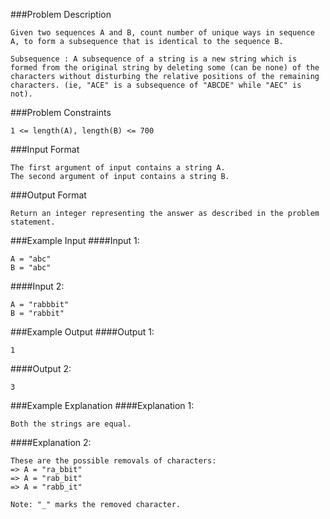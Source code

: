 ###Problem Description
```
Given two sequences A and B, count number of unique ways in sequence A, to form a subsequence that is identical to the sequence B.

Subsequence : A subsequence of a string is a new string which is formed from the original string by deleting some (can be none) of the characters without disturbing the relative positions of the remaining characters. (ie, "ACE" is a subsequence of "ABCDE" while "AEC" is not).
```


###Problem Constraints
```
1 <= length(A), length(B) <= 700
```



###Input Format
```
The first argument of input contains a string A.
The second argument of input contains a string B.
```


###Output Format
```
Return an integer representing the answer as described in the problem statement.
```


###Example Input
####Input 1:

```
A = "abc"
B = "abc"
```
####Input 2:

```
A = "rabbbit"
B = "rabbit"
```

###Example Output
####Output 1:

```
1
```
####Output 2:

```
3
```


###Example Explanation
####Explanation 1:

```
Both the strings are equal.
```
####Explanation 2:

```
These are the possible removals of characters:
=> A = "ra_bbit"
=> A = "rab_bit"
=> A = "rabb_it"

Note: "_" marks the removed character.
```
